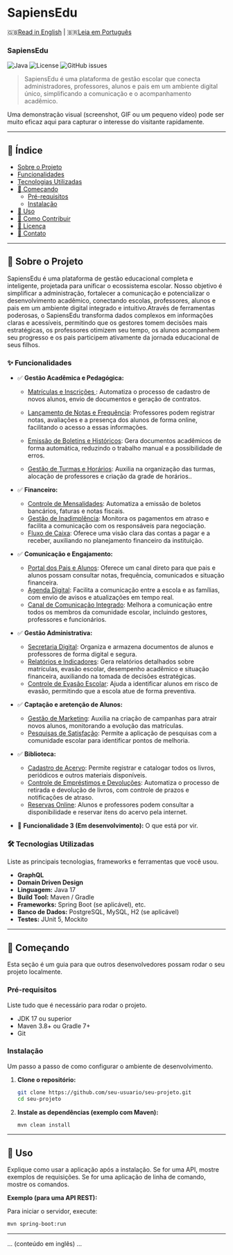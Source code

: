 # SapiensEdu
🇬🇧[Read in English](#english) | 🇧🇷[Leia em Português](#portugues)

<a name="portugues"></a>

### SapiensEdu

<!-- Badges - escudos que mostram status do projeto. Ex: build, coverage, etc. -->
![Java](https://img.shields.io/badge/Java-17-blue?style=for-the-badge&logo=java)
![License](https://img.shields.io/badge/license-All%20Rights%20Reserved-red?style=for-the-badge)
![GitHub issues](https://img.shields.io/github/issues/wfreitasdev/sapiensedu?style=for-the-badge)

> SapiensEdu é uma plataforma de gestão escolar que conecta administradores, professores, alunos e pais em um ambiente digital único, simplificando a comunicação e o acompanhamento acadêmico.

Uma demonstração visual (screenshot, GIF ou um pequeno vídeo) pode ser muito eficaz aqui para capturar o interesse do visitante rapidamente.

---

## 📖 Índice

*   [Sobre o Projeto](#-sobre-o-projeto)
*   [Funcionalidades](#-funcionalidades)
*   [Tecnologias Utilizadas](#tecnologias-utilizadas)
*   [🚀 Começando](#-começando)
    *   [Pré-requisitos](#pré-requisitos)
    *   [Instalação](#instalação)
*   [🔧 Uso](#-uso)
*   [🤝 Como Contribuir](#-como-contribuir)
*   [📄 Licença](#-licença)
*   [📧 Contato](#-contato)

---

## 📝 Sobre o Projeto

SapiensEdu é uma plataforma de gestão educacional completa e inteligente, projetada para unificar o ecossistema escolar. Nosso objetivo é simplificar a administração, fortalecer a comunicação e potencializar o desenvolvimento acadêmico, conectando escolas, professores, alunos e pais em um ambiente digital integrado e intuitivo.Através de ferramentas poderosas, o SapiensEdu transforma dados complexos em informações claras e acessíveis, permitindo que os gestores tomem decisões mais estratégicas, os professores otimizem seu tempo, os alunos acompanhem seu progresso e os pais participem ativamente da jornada educacional de seus filhos.

### ✨ Funcionalidades

*   ✅ **Gestão Acadêmica e Pedagógica:** 
    - <ins> Matrículas e Inscrições </ins>: Automatiza o processo de cadastro de novos alunos, envio de documentos e geração de contratos. 

    - <ins>Lançamento de Notas e Frequência</ins>: Professores podem registrar notas, avaliações e a presença dos alunos de forma online, facilitando o acesso a essas informações.

    - <ins>Emissão de Boletins e Históricos</ins>: Gera documentos acadêmicos de forma automática, reduzindo o trabalho manual e a possibilidade de erros.

    - <ins>Gestão de Turmas e Horários</ins>: Auxilia na organização das turmas, alocação de professores e criação da grade de horários..

*   ✅ **Financeiro:**
    - <ins>Controle de Mensalidades</ins>: Automatiza a emissão de boletos bancários, faturas e notas fiscais.
    - <ins>Gestão de Inadimplência</ins>: Monitora os pagamentos em atraso e facilita a comunicação com os responsáveis para negociação.
    - <ins>Fluxo de Caixa</ins>: Oferece uma visão clara das contas a pagar e a receber, auxiliando no planejamento financeiro da instituição.

*   ✅ **Comunicação e Engajamento:**
    - <ins>Portal dos Pais e Alunos</ins>: Oferece um canal direto para que pais e alunos possam consultar notas, frequência, comunicados e situação financeira.
    - <ins>Agenda Digital</ins>: Facilita a comunicação entre a escola e as famílias, com envio de avisos e atualizações em tempo real.
    - <ins>Canal de Comunicação Integrado</ins>: Melhora a comunicação entre todos os membros da comunidade escolar, incluindo gestores, professores e funcionários.

*   ✅ **Gestão Administrativa:**
    - <ins>Secretaria Digital</ins>: Organiza e armazena documentos de alunos e professores de forma digital e segura.
    - <ins>Relatórios e Indicadores</ins>: Gera relatórios detalhados sobre matrículas, evasão escolar, desempenho acadêmico e situação financeira, auxiliando na tomada de decisões estratégicas.
    - <ins>Controle de Evasão Escolar</ins>: Ajuda a identificar alunos em risco de evasão, permitindo que a escola atue de forma preventiva.

*   ✅ **Captação e aretenção de Alunos:**
    - <ins>Gestão de Marketing</ins>: Auxilia na criação de campanhas para atrair novos alunos, monitorando a evolução das matrículas.
    - <ins>Pesquisas de Satisfação</ins>: Permite a aplicação de pesquisas com a comunidade escolar para identificar pontos de melhoria.
*   ✅ **Biblioteca:**
    - <ins>Cadastro de Acervo</ins>: Permite registrar e catalogar todos os livros, periódicos e outros materiais disponíveis.
    - <ins>Controle de Empréstimos e Devoluções</ins>: Automatiza o processo de retirada e devolução de livros, com controle de prazos e notificações de atraso.
    - <ins>Reservas Online</ins>: Alunos e professores podem consultar a disponibilidade e reservar itens do acervo pela internet.

*   🚧 **Funcionalidade 3 (Em desenvolvimento):** O que está por vir.

### 🛠️ Tecnologias Utilizadas

Liste as principais tecnologias, frameworks e ferramentas que você usou.
*   **GraphQL**
*   **Domain Driven Design**
*   **Linguagem:** Java 17
*   **Build Tool:** Maven / Gradle
*   **Frameworks:** Spring Boot (se aplicável), etc.
*   **Banco de Dados:** PostgreSQL, MySQL, H2 (se aplicável)
*   **Testes:** JUnit 5, Mockito

---

## 🚀 Começando

Esta seção é um guia para que outros desenvolvedores possam rodar o seu projeto localmente.

### Pré-requisitos

Liste tudo que é necessário para rodar o projeto.

*   JDK 17 ou superior
*   Maven 3.8+ ou Gradle 7+
*   Git

### Instalação

Um passo a passo de como configurar o ambiente de desenvolvimento.

1.  **Clone o repositório:**
    ```bash
    git clone https://github.com/seu-usuario/seu-projeto.git
    cd seu-projeto
    ```

2.  **Instale as dependências (exemplo com Maven):**
    ```bash
    mvn clean install
    ```

---

## 🔧 Uso

Explique como usar a aplicação após a instalação. Se for uma API, mostre exemplos de requisições. Se for uma aplicação de linha de comando, mostre os comandos.

**Exemplo (para uma API REST):**

Para iniciar o servidor, execute:
```bash
mvn spring-boot:run
```

---

<a name="english"></a>
... (conteúdo em inglês) ...
